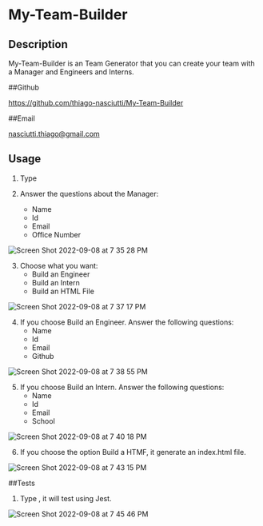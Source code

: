 # My-Team-Builder

## Description

My-Team-Builder is an Team Generator that you can create your team with a Manager and Engineers and Interns.

##Github

https://github.com/thiago-nasciutti/My-Team-Builder

##Email

nasciutti.thiago@gmail.com

## Usage

1) Type <node index>

2) Answer the questions about the Manager:
    - Name
    - Id
    - Email
    - Office Number
    
![Screen Shot 2022-09-08 at 7 35 28 PM](https://user-images.githubusercontent.com/108194923/189243628-6dc84b4d-45dd-4123-82f3-26c2c888e792.png)

3) Choose what you want:
    - Build an Engineer
    - Build an Intern
    - Build an HTML File
    
![Screen Shot 2022-09-08 at 7 37 17 PM](https://user-images.githubusercontent.com/108194923/189243795-13b48586-4294-4afa-8429-0c79ba9f4e34.png)
 
4) If you choose Build an Engineer. Answer the following questions:
    - Name
    - Id
    - Email
    - Github

![Screen Shot 2022-09-08 at 7 38 55 PM](https://user-images.githubusercontent.com/108194923/189243950-0265e5a9-d902-434c-acec-99802c99abcb.png)

5) If you choose Build an Intern. Answer the following questions:
    - Name
    - Id
    - Email
    - School

![Screen Shot 2022-09-08 at 7 40 18 PM](https://user-images.githubusercontent.com/108194923/189244056-66b5799b-8acf-4fa4-89f4-570daafe920a.png)

6) If you choose the option Build a HTMF, it generate an index.html file.

![Screen Shot 2022-09-08 at 7 43 15 PM](https://user-images.githubusercontent.com/108194923/189244307-854fefc8-fcaf-4253-97da-74b0eb18e56f.png)

##Tests

1) Type <npm test>, it will test using Jest.

![Screen Shot 2022-09-08 at 7 45 46 PM](https://user-images.githubusercontent.com/108194923/189244530-b8a95085-087a-4926-809b-d83e86854e43.png)


